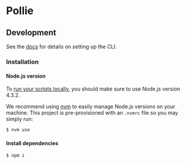 # Pollie

## Development

See the [docs](http://alphadocs.init.ai/reference/cli.html) for details on setting up the CLI.

### Installation

#### Node.js version

To [run your scripts locally](link/to/docs), you should make sure to use Node.js version 4.3.2.

We recommend using [nvm](https://github.com/creationix/nvm) to easily manage Node.js versions on your machine. This project is pre-provisioned with an `.nvmrc` file so you may simply run:

```bash
$ nvm use
```

#### Install dependencies

```bash
$ npm i
```
